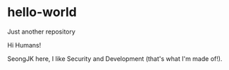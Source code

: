 # hello-world
Just another repository

Hi Humans!

SeongJK here, I like Security and Development (that's what I'm made of!).
